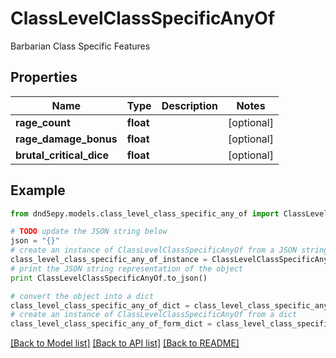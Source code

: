 # ClassLevelClassSpecificAnyOf

Barbarian Class Specific Features

## Properties
Name | Type | Description | Notes
------------ | ------------- | ------------- | -------------
**rage_count** | **float** |  | [optional] 
**rage_damage_bonus** | **float** |  | [optional] 
**brutal_critical_dice** | **float** |  | [optional] 

## Example

```python
from dnd5epy.models.class_level_class_specific_any_of import ClassLevelClassSpecificAnyOf

# TODO update the JSON string below
json = "{}"
# create an instance of ClassLevelClassSpecificAnyOf from a JSON string
class_level_class_specific_any_of_instance = ClassLevelClassSpecificAnyOf.from_json(json)
# print the JSON string representation of the object
print ClassLevelClassSpecificAnyOf.to_json()

# convert the object into a dict
class_level_class_specific_any_of_dict = class_level_class_specific_any_of_instance.to_dict()
# create an instance of ClassLevelClassSpecificAnyOf from a dict
class_level_class_specific_any_of_form_dict = class_level_class_specific_any_of.from_dict(class_level_class_specific_any_of_dict)
```
[[Back to Model list]](../README.md#documentation-for-models) [[Back to API list]](../README.md#documentation-for-api-endpoints) [[Back to README]](../README.md)


